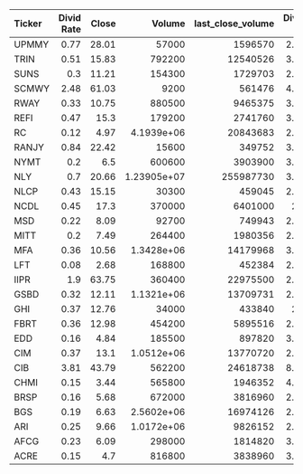| Ticker   |   Divid Rate |   Close |           Volume |   last_close_volume |   Divid % | 5_Days_pos   | above_SMA_50   |
|:---------|-------------:|--------:|-----------------:|--------------------:|----------:|:-------------|:---------------|
| UPMMY    |         0.77 |   28.01 |  57000           |             1596570 |      2.76 | False        | False          |
| TRIN     |         0.51 |   15.83 | 792200           |            12540526 |      3.22 | False        | True           |
| SUNS     |         0.3  |   11.21 | 154300           |             1729703 |      2.68 | False        | False          |
| SCMWY    |         2.48 |   61.03 |   9200           |              561476 |      4.06 | True         | True           |
| RWAY     |         0.33 |   10.75 | 880500           |             9465375 |      3.07 | True         | False          |
| REFI     |         0.47 |   15.3  | 179200           |             2741760 |      3.07 | False        | False          |
| RC       |         0.12 |    4.97 |      4.1939e+06  |            20843683 |      2.52 | False        | False          |
| RANJY    |         0.84 |   22.42 |  15600           |              349752 |      3.76 | True         | True           |
| NYMT     |         0.2  |    6.5  | 600600           |             3903900 |      3.08 | False        | True           |
| NLY      |         0.7  |   20.66 |      1.23905e+07 |           255987730 |      3.39 | False        | False          |
| NLCP     |         0.43 |   15.15 |  30300           |              459045 |      2.84 | True         | False          |
| NCDL     |         0.45 |   17.3  | 370000           |             6401000 |      2.6  | True         | True           |
| MSD      |         0.22 |    8.09 |  92700           |              749943 |      2.72 | False        | False          |
| MITT     |         0.2  |    7.49 | 264400           |             1980356 |      2.67 | False        | True           |
| MFA      |         0.36 |   10.56 |      1.3428e+06  |            14179968 |      3.41 | False        | False          |
| LFT      |         0.08 |    2.68 | 168800           |              452384 |      2.99 | False        | False          |
| IIPR     |         1.9  |   63.75 | 360400           |            22975500 |      2.98 | False        | False          |
| GSBD     |         0.32 |   12.11 |      1.1321e+06  |            13709731 |      2.64 | False        | False          |
| GHI      |         0.37 |   12.76 |  34000           |              433840 |      2.9  | False        | True           |
| FBRT     |         0.36 |   12.98 | 454200           |             5895516 |      2.73 | False        | False          |
| EDD      |         0.16 |    4.84 | 185500           |              897820 |      3.31 | True         | True           |
| CIM      |         0.37 |   13.1  |      1.0512e+06  |            13770720 |      2.82 | False        | False          |
| CIB      |         3.81 |   43.79 | 562200           |            24618738 |      8.71 | True         | True           |
| CHMI     |         0.15 |    3.44 | 565800           |             1946352 |      4.36 | False        | True           |
| BRSP     |         0.16 |    5.68 | 672000           |             3816960 |      2.82 | False        | False          |
| BGS      |         0.19 |    6.63 |      2.5602e+06  |            16974126 |      2.87 | False        | False          |
| ARI      |         0.25 |    9.66 |      1.0172e+06  |             9826152 |      2.59 | False        | True           |
| AFCG     |         0.23 |    6.09 | 298000           |             1814820 |      3.78 | False        | False          |
| ACRE     |         0.15 |    4.7  | 816800           |             3838960 |      3.19 | False        | False          |